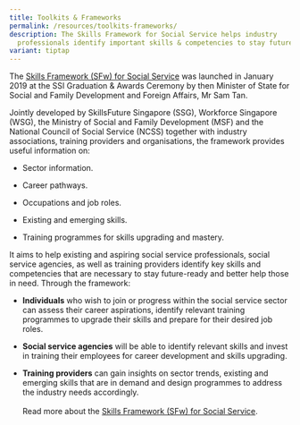 ```yaml
---
title: Toolkits & Frameworks
permalink: /resources/toolkits-frameworks/
description: The Skills Framework for Social Service helps industry
  professionals identify important skills & competencies to stay future-ready.
variant: tiptap
---
```

<p>The <a href="https://www.skillsfuture.gov.sg/skills-framework/social-service" rel="noopener nofollow" target="_blank">Skills Framework (SFw) for Social Service</a> was
launched in January 2019 at the SSI Graduation &amp; Awards Ceremony by
then Minister of State for Social and Family Development and Foreign Affairs,
Mr Sam Tan.</p>
<p>Jointly developed by SkillsFuture Singapore (SSG), Workforce Singapore
(WSG), the Ministry of Social and Family Development (MSF) and the National
Council of Social Service (NCSS) together with industry associations, training
providers and organisations, the framework provides useful information
on:</p>
<ul data-tight="true" class="tight">
<li>
<p>Sector information.</p>
</li>
<li>
<p>Career pathways.</p>
</li>
<li>
<p>Occupations and job roles.</p>
</li>
<li>
<p>Existing and emerging skills.</p>
</li>
<li>
<p>Training programmes for skills upgrading and mastery.</p>
</li>
</ul>
<p>It aims to help existing and aspiring social service professionals, social
service agencies, as well as training providers identify key skills and
competencies that are necessary to stay future-ready and better help those
in need. Through the framework:</p>
<ul data-tight="true" class="tight">
<li>
<p><strong>Individuals</strong> who wish to join or progress within the social
service sector can assess their career aspirations, identify relevant training
programmes to upgrade their skills and prepare for their desired job roles.</p>
<p></p>
</li>
<li>
<p><strong>Social service agencies</strong> will be able to identify relevant
skills and invest in training their employees for career development and
skills upgrading.</p>
<p></p>
</li>
<li>
<p><strong>Training providers</strong> can gain insights on sector trends,
existing and emerging skills that are in demand and design programmes to
address the industry needs accordingly.
<br>
<br>Read more about the <a href="https://www.skillsfuture.gov.sg/skills-framework/social-service" rel="noopener nofollow" target="_blank">Skills Framework (SFw) for Social Service</a>.</p>
</li>
</ul>
<p></p>